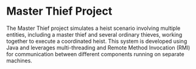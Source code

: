 # Master Thief Project

The Master Thief project simulates a heist scenario involving multiple entities, including a master thief and several ordinary thieves, working together to execute a coordinated heist. This system is developed using Java and leverages multi-threading and Remote Method Invocation (RMI) for communication between different components running on separate machines.


